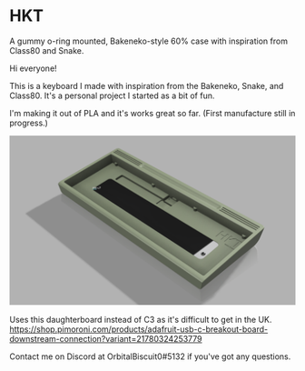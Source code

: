# HKT
A gummy o-ring mounted, Bakeneko-style 60% case with inspiration from Class80 and Snake. 

Hi everyone!

This is a keyboard I made with inspiration from the Bakeneko, Snake, and Class80. It's a personal project I started as a bit of fun. 

I'm making it out of PLA and it's works great so far. (First manufacture still in progress.)

![Alt text](Renders/Render%202.png)

Uses this daughterboard instead of C3 as it's difficult to get in the UK. 
https://shop.pimoroni.com/products/adafruit-usb-c-breakout-board-downstream-connection?variant=21780324253779

Contact me on Discord at OrbitalBiscuit0#5132 if you've got any questions. 
